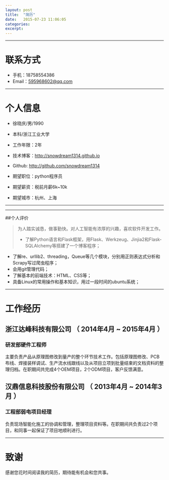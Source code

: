 ```yaml
---
layout: post
title:  "简历"
date:   2015-07-23 11:06:05
categories: 
excerpt: 
---
```


---

# 联系方式

- 手机：18758554386 
- Email：595968602@qq.com 

---

# 个人信息

 - 徐晓庆/男/1990 
 - 本科/浙江工业大学 
 - 工作年限：2年
 - 技术博客：http://snowdream1314.github.io
 - Github: http://github.com/snowdream1314

 - 期望职位：python程序员
 - 期望薪资：税前月薪6k~10k
 - 期望城市：杭州、上海

---
---

##个人评价

 > 为人踏实诚恳，做事勤快。对人工智能有浓厚的兴趣，喜欢软件开发工作。
>
 > - 了解Python语言和Flask框架，用Flask、Werkzeug、Jinjia2和Flask-SQLAlchemy等搭建了一个博客程序；
   - 了解re、urllib2、threading，Queue等几个模块，分别用正则表达式分析和Scrapy写过爬虫程序；
   - 会用git管理代码；
   - 了解基本的前端技术：HTML、CSS等；
   - 具备Linux的常用操作和基本知识，用过一段时间的ubuntu系统；
> 
---

# 工作经历

## 浙江达峰科技有限公司 （ 2014年4月 ~ 2015年4月 ）

### 研发部硬件工程师 
主要负责产品从原理图修改到量产的整个环节技术工作。包括原理图修改、PCB布线、焊接装样调试、生产流水线跟线以及从项目立项到批量结束的文档资料的整理归档。在职期间共完成4个OEM项目，2个ODM项目，客户反馈满意。

 
## 汉鼎信息科技股份有限公司 （ 2013年4月 ~ 2014年3月 ）

### 工程部弱电项目经理 
负责现场智能化施工的协调和管理，整理项目资料等。在职期间共负责过2个项目，和同事一起保证了项目地顺利进行。

---

# 致谢
感谢您花时间阅读我的简历，期待能有机会和您共事。
